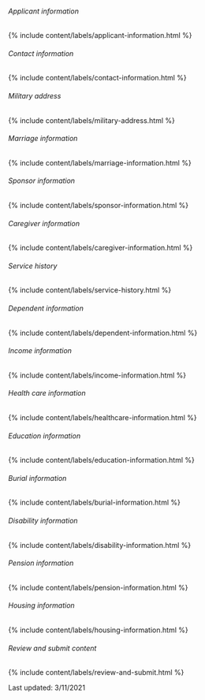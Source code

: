 <va-accordion>
  <va-accordion-item id="applicant-information">
    <h6 slot="headline">
      Applicant information
    </h6>
    {% include content/labels/applicant-information.html %}
  </va-accordion-item>
  <va-accordion-item id="contact-information">
    <h6 slot="headline">
      Contact information
    </h6>
    {% include content/labels/contact-information.html %}
  </va-accordion-item>
  <va-accordion-item id="military-address">
    <h6 slot="headline">
      Military address
    </h6>
    {% include content/labels/military-address.html %}
  </va-accordion-item>
  <va-accordion-item id="marriage-information">
    <h6 slot="headline">
      Marriage information
    </h6>
    {% include content/labels/marriage-information.html %}
  </va-accordion-item>
  <va-accordion-item id="sponsor-information">
    <h6 slot="headline">
      Sponsor information
    </h6>
    {% include content/labels/sponsor-information.html %}
  </va-accordion-item>
  <va-accordion-item id="caregiver-information">
    <h6 slot="headline">
      Caregiver information
    </h6>
    {% include content/labels/caregiver-information.html %}
  </va-accordion-item>
  <va-accordion-item id="service-history">
    <h6 slot="headline">
      Service history
    </h6>
    {% include content/labels/service-history.html %}
  </va-accordion-item>
  <va-accordion-item id="dependent-information">
    <h6 slot="headline">
      Dependent information
    </h6>
    {% include content/labels/dependent-information.html %}
  </va-accordion-item>
  <va-accordion-item id="income-information">
    <h6 slot="headline">
      Income information
    </h6>
    {% include content/labels/income-information.html %}
  </va-accordion-item>
  <va-accordion-item id="healthcare-information">
    <h6 slot="headline">
      Health care information
    </h6>
    {% include content/labels/healthcare-information.html %}
  </va-accordion-item>
  <va-accordion-item id="education-information">
    <h6 slot="headline">
      Education information
    </h6>
    {% include content/labels/education-information.html %}
  </va-accordion-item>
  <va-accordion-item id="burial-information">
    <h6 slot="headline">
      Burial information
    </h6>
    {% include content/labels/burial-information.html %}
  </va-accordion-item>
  <va-accordion-item id="disability-information">
    <h6 slot="headline">
      Disability information
    </h6>
    {% include content/labels/disability-information.html %}
  </va-accordion-item>
  <va-accordion-item id="pension-information">
    <h6 slot="headline">
      Pension information
    </h6>
    {% include content/labels/pension-information.html %}
  </va-accordion-item>
  <va-accordion-item id="housing-information">
    <h6 slot="headline">
      Housing information
    </h6>
    {% include content/labels/housing-information.html %}
  </va-accordion-item>
  <va-accordion-item id="review-and-submit-content">
    <h6 slot="headline">
      Review and submit content
    </h6>
    {% include content/labels/review-and-submit.html %}
  </va-accordion-item>
</va-accordion>

<p>Last updated: 3/11/2021</p>